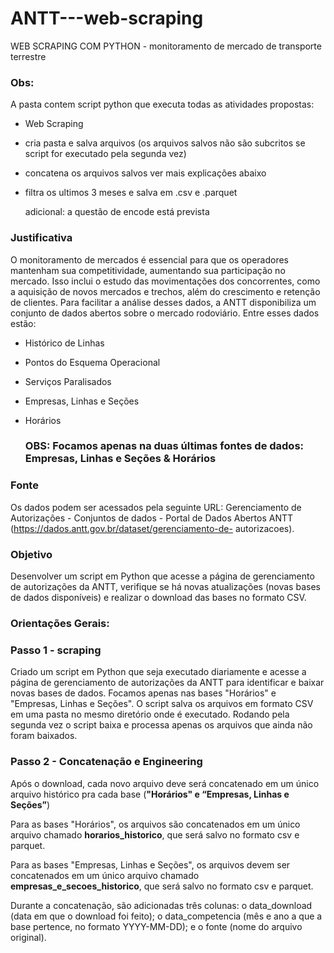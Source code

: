 # ANTT---web-scraping
WEB SCRAPING COM PYTHON - monitoramento de mercado de transporte terrestre

### Obs: 
A pasta contem script python que executa todas as atividades propostas:
  + Web Scraping
  + cria pasta e salva arquivos (os arquivos salvos não são subcritos se script for executado pela segunda vez)
  + concatena os arquivos salvos ver mais explicações abaixo
  + filtra os ultimos 3 meses e salva em .csv e .parquet

    adicional: a questão de encode está prevista

### Justificativa
O monitoramento de mercados é essencial para que os operadores mantenham sua competitividade,
aumentando sua participação no mercado. Isso inclui o estudo das movimentações dos concorrentes,
como a aquisição de novos mercados e trechos, além do crescimento e retenção de clientes. Para
facilitar a análise desses dados, a ANTT disponibiliza um conjunto de dados abertos sobre o mercado
rodoviário. Entre esses dados estão:
  + Histórico de Linhas
  + Pontos do Esquema Operacional
  + Serviços Paralisados
  + Empresas, Linhas e Seções
  + Horários

    ### OBS: Focamos apenas na duas últimas fontes de dados: Empresas, Linhas e Seções & Horários

### Fonte
Os dados podem ser acessados pela seguinte URL: Gerenciamento de Autorizações - Conjuntos de
dados - Portal de Dados Abertos ANTT (https://dados.antt.gov.br/dataset/gerenciamento-de-
autorizacoes).

### Objetivo
Desenvolver um script em Python que acesse a página de gerenciamento de autorizações
da ANTT, verifique se há novas atualizações (novas bases de dados disponíveis) e realizar o download
das bases no formato CSV.

### Orientações Gerais:
### Passo 1 - scraping
Criado um script em Python que seja executado diariamente e acesse a página de gerenciamento de autorizações da ANTT para identificar e baixar novas bases de dados.
Focamos apenas nas bases "Horários" e "Empresas, Linhas e Seções".
O script salva os arquivos em formato CSV em uma pasta no mesmo diretório onde é executado. 
Rodando pela segunda vez o script baixa e processa apenas os arquivos que ainda não foram baixados.

### Passo 2 - Concatenação e Engineering

Após o download, cada novo arquivo deve será concatenado em um único arquivo histórico pra cada base (**"Horários" e “Empresas, Linhas e Seções”**) 

Para as bases "Horários", os arquivos são concatenados em um único arquivo chamado **horarios_historico**, que será salvo no formato csv e parquet. 

Para as bases "Empresas, Linhas e Seções", os arquivos devem ser concatenados em um único arquivo chamado **empresas_e_secoes_historico**, que será salvo no formato csv e parquet.

Durante a concatenação, são adicionadas três colunas:
o data_download (data em que o download foi feito);
o data_competencia (mês e ano a que a base pertence, no formato YYYY-MM-DD); e
o fonte (nome do arquivo original).
